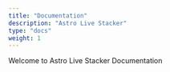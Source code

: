 ```yaml
---
title: "Documentation"
description: "Astro Live Stacker"
type: "docs"
weight: 1
---
```


Welcome to Astro Live Stacker Documentation